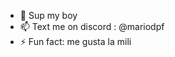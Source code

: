 - 👋 Sup my boy
- 📫 Text me on discord : @mariodpf
- ⚡ Fun fact: me gusta la mili

<!---
MarioDPF/MarioDPF is a ✨ special ✨ repository because its `README.md` (this file) appears on your GitHub profile.
You can click the Preview link to take a look at your changes.
--->
